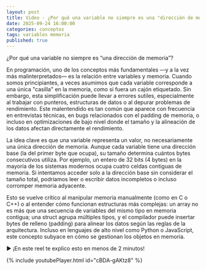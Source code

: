 ```yaml
---
layout: post
title: Video - ¿Por qué una variable no siempre es una "dirección de memoria"?
date: 2025-09-24 16:00:00
categories: conceptos
tags: variables memoria
published: true
---
```


¿Por qué una variable no siempre es “una dirección de memoria”? 

En programación, uno de los conceptos más fundamentales —y a la vez más malinterpretados— es la relación entre variables y memoria. Cuando somos principiantes, a veces asumimos que cada variable corresponde a una única "casilla" en la memoria, como si fuera un cajón etiquetado. Sin embargo, esta simplificación puede llevar a errores sutiles, especialmente al trabajar con punteros, estructuras de datos o al depurar problemas de rendimiento. Este malentendido es tan común que aparece con frecuencia en entrevistas técnicas, en bugs relacionados con el padding de memoria, o incluso en optimizaciones de bajo nivel donde el tamaño y la alineación de los datos afectan directamente el rendimiento. 

La idea clave es que una variable representa un valor, no necesariamente una única dirección de memoria. Aunque cada variable tiene una dirección base (la del primer byte que ocupa), su tamaño determina cuántos bytes consecutivos utiliza. Por ejemplo, un entero de 32 bits (4 bytes) en la mayoría de los sistemas modernos ocupa cuatro celdas contiguas de memoria. Si intentamos acceder solo a la dirección base sin considerar el tamaño total, podríamos leer o escribir datos incompletos o incluso corromper memoria adyacente. 

Esto se vuelve crítico al manipular memoria manualmente (como en C o C++) o al entender cómo funcionan estructuras más complejas: un array no es más que una secuencia de variables del mismo tipo en memoria contigua; una struct agrupa múltiples tipos, y el compilador puede insertar bytes de relleno (padding) para alinear los datos según las reglas de la arquitectura. Incluso en lenguajes de alto nivel como Python o JavaScript, este concepto subyace en cómo se gestionan los objetos en memoria. 

▶️ ¡En este reel te explico esto en menos de 2 minutos!

{% include youtubePlayer.html id="cBDA-gAKtz8" %}

